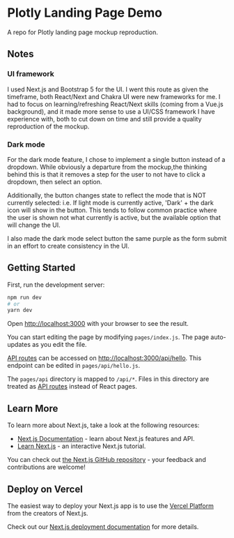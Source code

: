 # Plotly Landing Page Demo

A repo for Plotly landing page mockup reproduction.

## Notes

### UI framework

I used Next.js and Bootstrap 5 for the UI. I went this route as given the timeframe, both React/Next and Chakra UI were new frameworks for me. I had to focus on learning/refreshing React/Next skills (coming from a Vue.js background), and it made more sense to use a UI/CSS framework I have experience with, both to cut down on time and still provide a quality reproduction of the mockup.

### Dark mode

For the dark mode feature, I chose to implement a single button instead of a dropdown.  While obviously a departure from the mockup,the thinking behind this is that it removes a step for the user to not have to click a dropdown, then select an option.

Additionally, the button changes state to reflect the mode that is NOT currently selected: i.e. If light mode is currently active, 'Dark' + the dark icon will show in the button.  This tends to follow common practice where the user is shown not what currently is active, but the available option that will change the UI.

I also made the dark mode select button the same purple as the form submit in an effort to create consistency in the UI.

## Getting Started

First, run the development server:

```bash
npm run dev
# or
yarn dev
```

Open [http://localhost:3000](http://localhost:3000) with your browser to see the result.

You can start editing the page by modifying `pages/index.js`. The page auto-updates as you edit the file.

[API routes](https://nextjs.org/docs/api-routes/introduction) can be accessed on [http://localhost:3000/api/hello](http://localhost:3000/api/hello). This endpoint can be edited in `pages/api/hello.js`.

The `pages/api` directory is mapped to `/api/*`. Files in this directory are treated as [API routes](https://nextjs.org/docs/api-routes/introduction) instead of React pages.

## Learn More

To learn more about Next.js, take a look at the following resources:

- [Next.js Documentation](https://nextjs.org/docs) - learn about Next.js features and API.
- [Learn Next.js](https://nextjs.org/learn) - an interactive Next.js tutorial.

You can check out [the Next.js GitHub repository](https://github.com/vercel/next.js/) - your feedback and contributions are welcome!

## Deploy on Vercel

The easiest way to deploy your Next.js app is to use the [Vercel Platform](https://vercel.com/new?utm_medium=default-template&filter=next.js&utm_source=create-next-app&utm_campaign=create-next-app-readme) from the creators of Next.js.

Check out our [Next.js deployment documentation](https://nextjs.org/docs/deployment) for more details.
